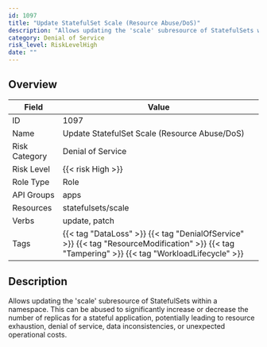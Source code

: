```yaml
---
id: 1097
title: "Update StatefulSet Scale (Resource Abuse/DoS)"
description: "Allows updating the 'scale' subresource of StatefulSets within a namespace. This can be abused to significantly increase or decrease the number of replicas for a stateful application, potentially leading to resource exhaustion, denial of service, data inconsistencies, or unexpected operational costs."
category: Denial of Service
risk_level: RiskLevelHigh
date: ""
---
```


## Overview

| Field         | Value                                                                                                                                           |
| ------------- | ----------------------------------------------------------------------------------------------------------------------------------------------- |
| ID            | 1097                                                                                                                                            |
| Name          | Update StatefulSet Scale (Resource Abuse/DoS)                                                                                                   |
| Risk Category | Denial of Service                                                                                                                               |
| Risk Level    | {{< risk High >}}                                                                                                                               |
| Role Type     | Role                                                                                                                                            |
| API Groups    | apps                                                                                                                                            |
| Resources     | statefulsets/scale                                                                                                                              |
| Verbs         | update, patch                                                                                                                                   |
| Tags          | {{< tag "DataLoss" >}} {{< tag "DenialOfService" >}} {{< tag "ResourceModification" >}} {{< tag "Tampering" >}} {{< tag "WorkloadLifecycle" >}} |

## Description

Allows updating the 'scale' subresource of StatefulSets within a namespace. This can be abused to significantly increase or decrease the number of replicas for a stateful application, potentially leading to resource exhaustion, denial of service, data inconsistencies, or unexpected operational costs.
